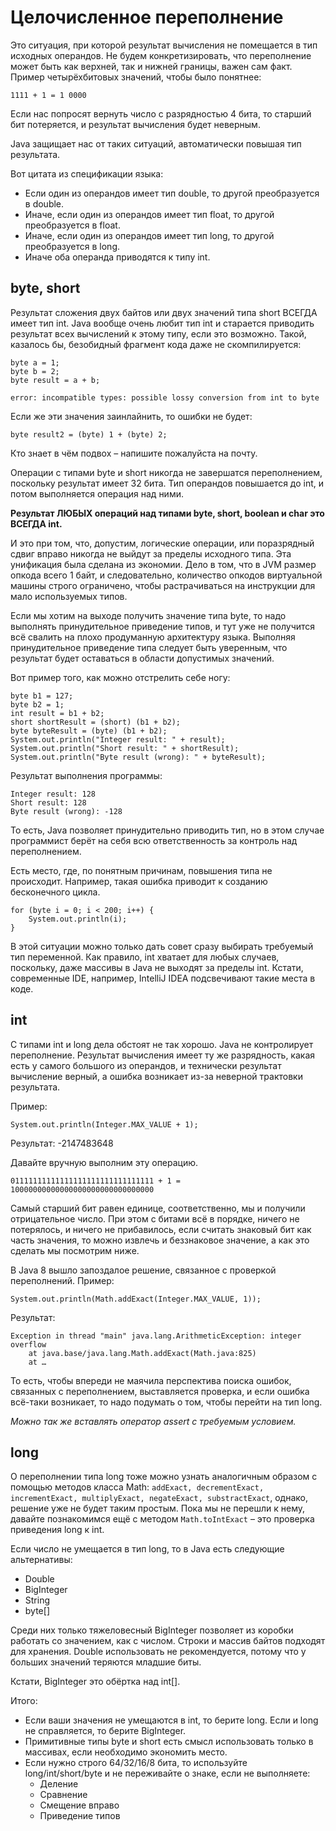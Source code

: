Целочисленное переполнение
==========================

Это ситуация, при которой результат вычисления не помещается в тип исходных операндов. Не будем конкретизировать, что переполнение может быть как верхней, так и нижней границы, важен сам факт. Пример четырёхбитовых значений, чтобы было понятнее:

```
1111 + 1 = 1 0000
```

Если нас попросят вернуть число с разрядностью 4 бита, то старший бит потеряется, и результат вычисления будет неверным.

Java защищает нас от таких ситуаций, автоматически повышая тип результата.

Вот цитата из спецификации языка:

*	Если один из операндов имеет тип double, то другой преобразуется в double.
*	Иначе, если один из операндов имеет тип float, то другой преобразуется в float.
*	Иначе, если один из операндов имеет тип long, то другой преобразуется в long.
*	Иначе оба операнда приводятся к типу int.

byte, short
-----------

Результат сложения двух байтов или двух значений типа short ВСЕГДА имеет тип int. Java вообще очень любит тип int и старается приводить результат всех вычислений к этому типу, если это возможно. Такой, казалось бы, безобидный фрагмент кода даже не скомпилируется:

```
byte a = 1;
byte b = 2;
byte result = a + b;

error: incompatible types: possible lossy conversion from int to byte
```

Если же эти значения заинлайнить, то ошибки не будет:

```
byte result2 = (byte) 1 + (byte) 2;
```

Кто знает в чём подвох – напишите пожалуйста на почту.

Операции с типами byte и short никогда не завершатся переполнением, поскольку результат имеет 32 бита. Тип операндов повышается до int, и потом выполняется операция над ними.

**Результат ЛЮБЫХ операций над типами byte, short, boolean и char это ВСЕГДА int.**

И это при том, что, допустим, логические операции, или поразрядный сдвиг вправо никогда не выйдут за пределы исходного типа. Эта унификация была сделана из экономии. Дело в том, что в JVM размер опкода всего 1 байт, и следовательно, количество опкодов виртуальной машины строго ограничено, чтобы растрачиваться на инструкции для мало используемых типов.

Если мы хотим на выходе получить значение типа byte, то надо выполнять принудительное приведение типов, и тут уже не получится всё свалить на плохо продуманную архитектуру языка. Выполняя принудительное приведение типа следует быть уверенным, что результат будет оставаться в области допустимых значений.

Вот пример того, как можно отстрелить себе ногу:

```
byte b1 = 127;
byte b2 = 1;
int result = b1 + b2;
short shortResult = (short) (b1 + b2);
byte byteResult = (byte) (b1 + b2);
System.out.println("Integer result: " + result);
System.out.println("Short result: " + shortResult);
System.out.println("Byte result (wrong): " + byteResult);
```

Результат выполнения программы:

```
Integer result: 128
Short result: 128
Byte result (wrong): -128
```

То есть, Java позволяет принудительно приводить тип, но в этом случае программист берёт на себя всю ответственность за контроль над переполнением.

Есть место, где, по понятным причинам, повышения типа не происходит. Например, такая ошибка приводит к созданию бесконечного цикла.

```
for (byte i = 0; i < 200; i++) {
    System.out.println(i);
}
```

В этой ситуации можно только дать совет сразу выбирать требуемый тип переменной. Как правило, int хватает для любых случаев, поскольку, даже массивы в Java не выходят за пределы int. Кстати, современные IDE, например, IntelliJ IDEA подсвечивают такие места в коде.

int
---

С типами int и long дела обстоят не так хорошо. Java не контролирует переполнение. Результат вычисления имеет ту же разрядность, какая есть у самого большого из операндов, и технически результат вычисление верный, а ошибка возникает из-за неверной трактовки результата.

Пример:

```
System.out.println(Integer.MAX_VALUE + 1);
```

Результат: -2147483648

Давайте вручную выполним эту операцию.

```
01111111111111111111111111111111 + 1 = 10000000000000000000000000000000
```

Самый старший бит равен единице, соответственно, мы и получили отрицательное число. При этом с битами всё в порядке, ничего не потерялось, и ничего не прибавилось, если считать знаковый бит как часть значения, то можно извлечь и беззнаковое значение, а как это сделать мы посмотрим ниже.

В Java 8 вышло запоздалое решение, связанное с проверкой переполнений. Пример:

```
System.out.println(Math.addExact(Integer.MAX_VALUE, 1));
```

Результат:

```
Exception in thread "main" java.lang.ArithmeticException: integer overflow
	at java.base/java.lang.Math.addExact(Math.java:825)
	at …
```

То есть, чтобы впереди не маячила перспектива поиска ошибок, связанных с переполнением, выставляется проверка, и если ошибка всё-таки возникает, то надо подумать о том, чтобы перейти на тип long.

*Можно так же вставлять оператор assert с требуемым условием.*


long
----

О переполнении типа long тоже можно узнать аналогичным образом с помощью методов класса Math: `addExact, decrementExact, incrementExact, multiplyExact, negateExact, substractExact`, однако, решение уже не будет таким простым. Пока мы не перешли к нему, давайте познакомимся ещё с методом `Math.toIntExact` – это проверка приведения long к int.

Если число не умещается в тип long, то в Java есть следующие альтернативы:

*	Double
*	BigInteger
*	String
*	byte[]

Среди них только тяжеловесный BigInteger позволяет из коробки работать со значением, как с числом. Строки и массив байтов подходят для хранения. Double использовать не рекомендуется, потому что у больших значений теряются младшие биты.

Кстати, BigInteger это обёртка над int[].

Итого:

*	Если ваши значения не умещаются в int, то берите long. Если и long не справляется, то берите BigInteger.
*	Примитивные типы byte и short есть смысл использовать только в массивах, если необходимо экономить место.
*	Если нужно строго 64/32/16/8 бита, то используйте long/int/short/byte и не переживайте о знаке, если не выполняете:
    *	Деление
    *	Сравнение
    *	Смещение вправо
    *	Приведение типов
